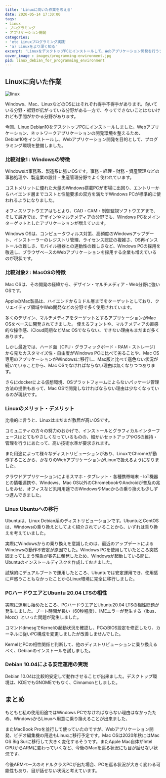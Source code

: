 ```yaml
---
title: 'Linuxに向いた作業を考える'
date: 2020-05-14 17:30:00
tags:
- Linux
- プログラミング
- アプリケーション開発
categories:
- 'etc Linuxプログラミング実践'
- 'a) Linuxをより深く知る'
excerpt: 'LinuxをデスクトップPCにインストールして、Webアプリケーション開発を行うプログラミング環境を整備しました。'
cover_image : images/programming-environment.jpg
pid: linux_debian_for_programming_environment
---
```


## Linuxに向いた作業
![linux](https://burturki.sirv.com/diy/linux.png?w=300)

Windows、Mac、LinuxなどのOSにはそれぞれ得手不得手があります。向いている分野・裾野が広がっている分野がある一方で、やってできないことはないけれども手間がかかる分野があります。

今回、Linux Debian10をデスクトップPCにインストールしました。Webアプリケーション、ネットワークアプリケーションの開発環境を整えるため、Debian10をインストールし、Webアプリケーション開発を目的として、プログラミング環境を整備しました。


### 比較対象1 : Windowsの特徴

Windowsは事務系、製造系に強いOSです。事務・経理・財務・資産管理などの事務処理や、製造業の設計・生産管理分野でよく使われています。

コストメリットに優れた大量のWindows搭載PCが市場に出回り、エントリーからハイエンド層までコストと性能要求の双方を満たすWindows PCが標準的に使われるようになりました。

オフィスソフトウエアはもとより、CAD・CAM・制御監視ソフトウエアまで、そして最近では、デザインやマルチメディアの分野でも、Windows PCをメインターゲットとしたアプリケーションが増えています。

Windows OSは、コンピュータウィルス対策、高頻度のWindowsアップデート、インストーラーのレジストリ管理、ライセンス認証の複雑さ、OS再インストールの難しさ、モバイル機器との連動性の難しさなど、Windows PCの採用を敬遠し、ブラウザベースのWebアプリケーションを採用する企業も増えているのが現状です。

### 比較対象2 : MacOSの特徴

Mac OSは、その開発の経緯から、デザイン・マルチメディア・Web分野に強いOSです。

AppleのMac製品は、ハイエンドからミドル層までをターゲットとしており、クリエイティブ領域やWeb開発などの分野で多く使用されています。

多くのデザイン、マルチメディアをターゲットとするアプリケーションがMac OSをベースに開発されてきました。
使えるフォントや、マルチメディアの直感的な操作感、iCloud同期などMac OSでならない、できない理由もまだまだ多くあります。

しかし最近では、ハード面（CPU・グラフィックボード・RAM・ストレージ）から見たカスタマイズ性・自由度がWindows PCに比べて劣ることや、Mac OS専用のアプリケーションがWindowsに移行し、Mac版と比べて遜色ない状況が続いていることから、Mac OSでなければならない理由は無くなりつつあります。

さらにdockerによる仮想環境、OSプラットフォームによらないパッケージ管理方法の提供もあって、Mac OSで開発しなければならない理由は少なくなっているのが現状です。

### Linuxのメリット・デメリット

比喩的に言うと、Linuxはまだまだ敷居が高いOSです。

コミュニティの方々の努力のおかげで、インストールとグラフィカルインターフェースはとてもやさしくなっているものの、細かいセットアップやOSの維持・管理を行うにあたって、高い技術水準が要求されます。

また用途によって様々なディストリビューションがあり、LinuxでChromeが動作することから、かなりのWebアプリケーションがLinuxで扱えるようになりました。

クラウドアプリケーションによるスマホ・タブレット・各種携帯端末・IoT機器との情報連携や、Windows、Mac OS以外のChromebookやAndroidが普及の兆しをみせ、オフィスなど汎用用途でのWindowsやMacからの乗り換えも少しずつ進んできました。

### Linux Ubuntuへの移行

Ubuntuは、Linux Debian系のディストリビューションです。UbuntuとCentOSは、Windowsの乗り換えとしてよく紹介されていることから、いずれは乗り換えを考えていました。

実際にWindowsからの乗り換えを意識したのは、最近のアップデートによるWindowsの動作不安定が原因でした。Windows PCを使用していたところ突然固まってしまう現象が春先に頻発したため、Windowsが起動している間に、Ubuntuのインストールディスクを作成しておきました。

試験的にデュアルブートで運用したところ、Ubuntuでは安定運用でき、使用感に戸惑うこともなかったことからLinux環境に完全に移行しました。

### PCハードウエアとUbuntu 20.04 LTSの相性

実際に運用し始めたところ、PCハードウエアとUbuntu20.04 LTSの相性問題が発生しました。ブート時間が長い（60秒程度）、IMEエラーが発生する（ibus、Mozc）といった問題が発生しました。

コマンドdmesgでKernelの起動状況を確認し、PCのBIOS設定を修正したり、カーネルに従いPC構成を変更しましたが改善しませんでした。

KernelとPCの相性関係と判断して、他のディストリビューションに乗り換えるべく、Debianのインストールを試しました。

### Debian 10.04による安定運用の実現

Debian 10.04は比較的安定して動作させることが出来ました。デスクトップ環境は、KDEでもGNOMEでもなく、Cinnamonとしました。

## まとめ

もともと私の使用用途ではWindows PCでなければならない理由はなかったため、WindowsからLinuxへ用意に乗り換えることが出来ました、

またMacBook Proを並行して使っていたのですが、Webアプリケーション開発、ビデオ編集機の用途もLinuxに移行予定です。Mac OSは2020年秋にはMac OS Big Surに移行して大きく変化するそうです。またApple Mac自体がIntel CPUからARMに変わっていくなど、今後のMacを巡る状況にも目が話せない状況です。

今後ARMベースのミドルクラスPCが出た場合、PCを巡る状況が大きく変わる可能性もあり、目が話せない状況と考えています。
